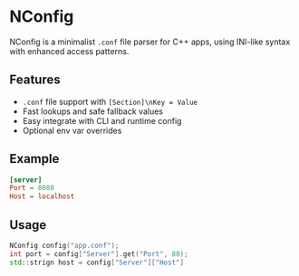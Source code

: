 # NConfig
NConfig is a minimalist `.conf` file parser for C++ apps, using INI-like syntax with enhanced access patterns.

## Features
* `.conf` file support with `[Section]\nKey = Value`
* Fast lookups and safe fallback values
* Easy integrate with CLI and runtime config
* Optional env var overrides

## Example
```conf
[server]
Port = 8080
Host = localhost
```

## Usage
```cpp
NConfig config("app.conf");
int port = config["Server"].get("Port", 80);
std::strign host = config["Server"]["Host"]